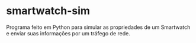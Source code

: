 # smartwatch-sim
Programa feito em Python para simular as propriedades de um Smartwatch e enviar suas informações por um tráfego de rede.
